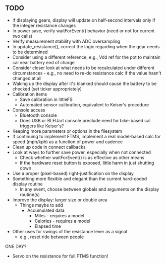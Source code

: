 ## TODO
- If displaying gears, display will update on half-second intervals only if the integer resistance changes
- In power save, verify waitForEvent() behavior (need or not for current two calls)
- Verify measurement stability with ADC oversampling
- In update_resistance(), correct the logic regarding when the gear needs to be determined
- Consider using a different reference, e.g., Vdd ref for the pot to maintain cal near battery end of charge
- Consider closer look at what needs to be recalculated under different circumstances - e.g., no need to re-do resistance calc if the value hasn't changed at all
- Waking up the display after it's blanked should cause the battery to be checked (set ticker appropriately)
- Calibration items
  - Save calibration in littleFS
  - Automated sensor calibration, equivalent to Keiser's procedure
- Console access
  - Bluetooth console
  - Does USB or BLEUart console preclude need for bike-based cal triggers like Keiser's?
- Keeping more parameters or options in the filesystem
- If continuing to implement FTMS, implement a real model-based calc for speed (mph/kph) as a function of power and cadence
- Clean up code in connect callbacks
- Look at ways to further save power, especially when not connected
  - Check whether waitForEvent() is as effective as other means
  - If the hardware reset button is exposed, little harm in just shutting down
- Use a proper (pixel-based) right-justification on the display
- Something more flexible and elegant than the current hard-coded display routine
  - In any event, choose between globals and arguments on the display routine(s)
- Improve the display: larger size or double area
  - Things maybe to add
    - Accumulated  data
      - Miles - requires a model
      - Calories - requires a model
      - Elapsed time
- Other uses for swings of the resistance lever as a signal
  - e.g., reset ride between people

ONE DAY?
- Servo on the resistance for full FTMS function!
